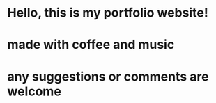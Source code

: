 # Hello, this is my portfolio website! 
# made with coffee and music
# any suggestions or comments are welcome
